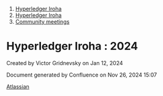 1. [Hyperledger Iroha](index.html)
2. [Hyperledger Iroha](Hyperledger-Iroha_20873224.html)
3. [Community meetings](Community-meetings_21012606.html)

# Hyperledger Iroha : 2024

Created by Victor Gridnevsky on Jan 12, 2024

Document generated by Confluence on Nov 26, 2024 15:07

[Atlassian](http://www.atlassian.com/)
